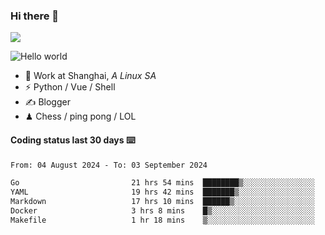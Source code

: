 ### Hi there 👋
![](https://komarev.com/ghpvc/?username=Xuhandsome)


<img src="https://github-readme-stats.vercel.app/api?username=XuHandsome&show_icons=true&theme=merko" alt="Hello world">

<br/>

- 🍻  Work at Shanghai, _A Linux SA_
- ⚡  Python / Vue / Shell
- ✍️  Blogger
- ♟  Chess / ping pong / LOL

#### Coding status last 30 days ⌨️

<!--START_SECTION:waka-->

```txt
From: 04 August 2024 - To: 03 September 2024

Go                         21 hrs 54 mins  ████████▒░░░░░░░░░░░░░░░░   32.82 %
YAML                       19 hrs 42 mins  ███████▒░░░░░░░░░░░░░░░░░   29.51 %
Markdown                   17 hrs 10 mins  ██████▒░░░░░░░░░░░░░░░░░░   25.71 %
Docker                     3 hrs 8 mins    █▒░░░░░░░░░░░░░░░░░░░░░░░   04.71 %
Makefile                   1 hr 18 mins    ▒░░░░░░░░░░░░░░░░░░░░░░░░   01.96 %
```

<!--END_SECTION:waka-->
